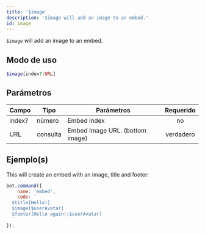 ```yaml
---
title: '$image'
description: '$image will add an image to an embed.'
id: image
---
```


`$image` will add an image to an embed.

## Modo de uso

```php
$image[index?;URL]
```

## Parámetros

| Campo  | Tipo     | Parámetros                      | Requerido |
| ------ | -------- | ------------------------------- |:---------:|
| index? | número   | Embed index                     |    no     |
| URL    | consulta | Embed Image URL. (bottom image) | verdadero |

## Ejemplo(s)

This will create an embed with an image, title and footer:

```javascript
bot.command({
    name: 'embed',
    code: `
  $title[Hello!]
  $image[$userAvatar]
  $footer[Hello again!;$userAvatar]
  `
});
```